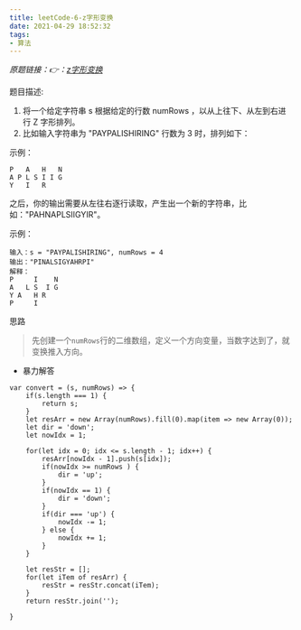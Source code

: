 ```yaml
---
title: leetCode-6-z字形变换
date: 2021-04-29 18:52:32
tags:
- 算法
---
```


*原题链接：👉：[z字形变换](https://leetcode-cn.com/problems/zigzag-conversion/)*

题目描述:
1. 将一个给定字符串 s 根据给定的行数 numRows ，以从上往下、从左到右进行 Z 字形排列。
2. 比如输入字符串为 "PAYPALISHIRING" 行数为 3 时，排列如下：

示例：
```
P   A   H   N
A P L S I I G
Y   I   R
```
之后，你的输出需要从左往右逐行读取，产生出一个新的字符串，比如："PAHNAPLSIIGYIR"。

示例：
```
输入：s = "PAYPALISHIRING", numRows = 4
输出："PINALSIGYAHRPI"
解释：
P     I    N
A   L S  I G
Y A   H R
P     I
```
<!--more-->
思路
> 先创建一个`numRows`行的二维数组，定义一个方向变量，当数字达到了，就变换推入方向。

- 暴力解答

```
var convert = (s, numRows) => {
    if(s.length === 1) {
        return s;
    }
    let resArr = new Array(numRows).fill(0).map(item => new Array(0));
    let dir = 'down';
    let nowIdx = 1;
    
    for(let idx = 0; idx <= s.length - 1; idx++) {
        resArr[nowIdx - 1].push(s[idx]);
        if(nowIdx >= numRows ) {
            dir = 'up';
        }
        if(nowIdx == 1) {
            dir = 'down';
        }
        if(dir === 'up') {
            nowIdx -= 1;
        } else {
            nowIdx += 1;
        }
    }

    let resStr = [];
    for(let iTem of resArr) {
        resStr = resStr.concat(iTem);
    }
    return resStr.join('');

}
```

